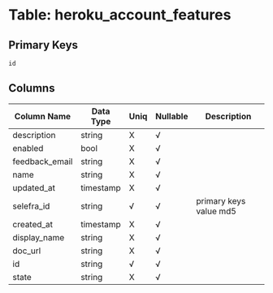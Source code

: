 # Table: heroku_account_features

## Primary Keys 

```
id
```


## Columns 

|  Column Name   |  Data Type  | Uniq | Nullable | Description | 
|  ----  | ----  | ----  | ----  | ---- | 
| description | string | X | √ |  | 
| enabled | bool | X | √ |  | 
| feedback_email | string | X | √ |  | 
| name | string | X | √ |  | 
| updated_at | timestamp | X | √ |  | 
| selefra_id | string | √ | √ | primary keys value md5 | 
| created_at | timestamp | X | √ |  | 
| display_name | string | X | √ |  | 
| doc_url | string | X | √ |  | 
| id | string | √ | √ |  | 
| state | string | X | √ |  | 


